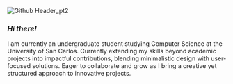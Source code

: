 ![Github Header_pt2](https://github.com/user-attachments/assets/dd3274d5-084f-45b9-9f93-3d1d82cc9f90)

### ***Hi there!***
  
I am currently an undergraduate student studying Computer Science at the University of San Carlos. Currently extending my skills beyond academic projects into impactful contributions, blending minimalistic design with user-focused solutions. Eager to collaborate and grow as I bring a creative yet structured approach to innovative projects.
